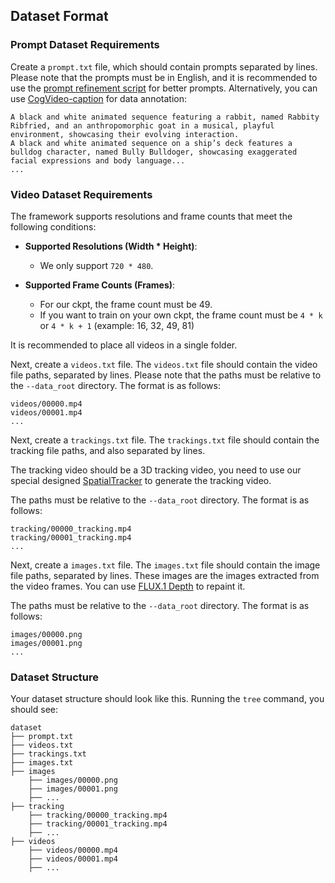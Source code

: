 ## Dataset Format

### Prompt Dataset Requirements

Create a `prompt.txt` file, which should contain prompts separated by lines. Please note that the prompts must be in English, and it is recommended to use the [prompt refinement script](https://github.com/THUDM/CogVideo/blob/main/inference/convert_demo.py) for better prompts. Alternatively, you can use [CogVideo-caption](https://huggingface.co/THUDM/cogvlm2-llama3-caption) for data annotation:

```
A black and white animated sequence featuring a rabbit, named Rabbity Ribfried, and an anthropomorphic goat in a musical, playful environment, showcasing their evolving interaction.
A black and white animated sequence on a ship’s deck features a bulldog character, named Bully Bulldoger, showcasing exaggerated facial expressions and body language...
...
```

### Video Dataset Requirements

The framework supports resolutions and frame counts that meet the following conditions:

- **Supported Resolutions (Width * Height)**:
    - We only support `720 * 480`.

- **Supported Frame Counts (Frames)**:
    - For our ckpt, the frame count must be 49.
    - If you want to train on your own ckpt, the frame count must be `4 * k` or `4 * k + 1` (example: 16, 32, 49, 81)

It is recommended to place all videos in a single folder.

Next, create a `videos.txt` file. The `videos.txt` file should contain the video file paths, separated by lines. Please note that the paths must be relative to the `--data_root` directory. The format is as follows:

```
videos/00000.mp4
videos/00001.mp4
...
```

Next, create a `trackings.txt` file. The `trackings.txt` file should contain the tracking file paths, and also separated by lines.

The tracking video should be a 3D tracking video, you need to use our special designed [SpatialTracker](https://github.com/skygoo2000/spatrack) to generate the tracking video.

The paths must be relative to the `--data_root` directory. The format is as follows:

```
tracking/00000_tracking.mp4
tracking/00001_tracking.mp4
...
```

Next, create a `images.txt` file. The `images.txt` file should contain the image file paths, separated by lines. These images are the images extracted from the video frames. You can use [FLUX.1 Depth](https://huggingface.co/spaces/black-forest-labs/FLUX.1-Depth-dev) to repaint it.

The paths must be relative to the `--data_root` directory. The format is as follows:

```
images/00000.png
images/00001.png
...
```


### Dataset Structure

Your dataset structure should look like this. Running the `tree` command, you should see:

```
dataset
├── prompt.txt
├── videos.txt
├── trackings.txt
├── images.txt
├── images
    ├── images/00000.png
    ├── images/00001.png
    ├── ...
├── tracking
    ├── tracking/00000_tracking.mp4
    ├── tracking/00001_tracking.mp4
    ├── ...
├── videos
    ├── videos/00000.mp4
    ├── videos/00001.mp4
    ├── ...
```

